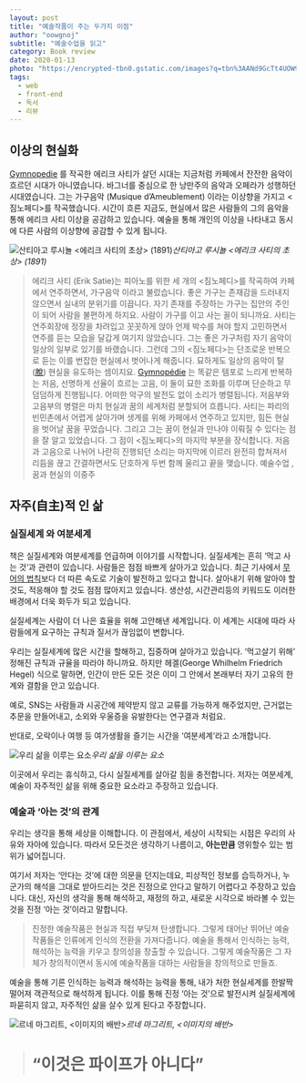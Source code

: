 ```yaml
---
layout: post
title: "예술작품이 주는 두가지 이점"
author: "oowgnoj"
subtitle: "예술수업을 읽고"
category: Book review
date: 2020-01-13
photo: "https://encrypted-tbn0.gstatic.com/images?q=tbn%3AANd9GcTt4UOW9hCeGdqfRe2cYpl9TGXfI7p8dAqQZX_2RnsjLttmuYBv&usqp=CAU"
tags:
  - web
  - front-end
  - 독서
  - 리뷰
---
```



## 이상의 현실화

[Gymnopedie](https://www.youtube.com/watch?v=S-Xm7s9eGxU) 를 작곡한 에리크 사티가 살던 시대는 지금처럼 카페에서 잔잔한 음악이 흐르던 시대가 아니였습니다. 바그너를 중심으로 한 낭만주의 음악과 오페라가 성행하던 시대였습니다. 그는 가구음악 (Musique d’Ameublement) 이라는 이상향을 가지고 <짐노페디>를 작곡했습니다. 시간이 흐른 지금도, 현실에서 많은 사람들의 그의 음악을 통해 에리크 사티 이상을 공감하고 있습니다. 예술을 통해 개인의 이상을 나타내고 동시에 다른 사람의 이상향에 공감할 수 있게 됩니다.

![산티아고 루시뇰 <에리크 사티의 초상> (1891)](https://cdn-images-1.medium.com/max/2000/1*a3edvTnW3FWRALm-9A6x5Q.jpeg)*산티아고 루시뇰 <에리크 사티의 초상> (1891)*
> 에리크 사티 (Erik Satie)는 피아노를 위한 세 개의 <짐노페디>를 작곡하여 카페에서 연주하면서, 가구음악 이라고 불렀습니다. 좋은 가구는 존재감을 드러내지 않으면서 실내의 분위기를 이끕니다. 자기 존재를 주장하는 가구는 집안의 주인이 되어 사람을 불편하게 하지요. 사람이 가구를 이고 사는 꼴이 되니까요. 사티는 연주회장에 정장을 차려입고 꼿꼿하게 앉아 언제 박수를 쳐야 할지 고민하면서 연주를 듣는 모습을 달갑게 여기지 않았습니다. 그는 좋은 가구처럼 자기 음악이 일상의 일부로 있기를 바랬습니다.
> 그런데 그의 <짐노페디>는 단조로운 반복으로 듣는 이를 번잡한 현실에서 벗어나게 해줍니다. 묘하게도 일상의 음악이 탈([脫](https://small.dic.daum.net/word/view.do?wordid=hhw000008084&supid=hhu000008087)) 현실을 유도하는 셈이지요.
> [Gymnopédie](https://www.youtube.com/watch?v=S-Xm7s9eGxU) 는 똑같은 템포로 느리게 반복하는 저음, 선명하게 선율이 흐르는 고음, 이 둘이 묘한 조화를 이루며 단순하고 무덤덤하게 진행됩니다. 어떠한 악구의 발전도 없이 소리가 병렬됩니다. 저음부와 고음부의 병렬은 마치 현실과 꿈의 세계처럼 분할되어 흐릅니다.
> 사티는 파리의 빈민촌에서 어렵게 살아가며 생계를 위해 카페에서 연주하고 있지만, 힘든 현실을 벗어날 꿈을 꾸었습니다. 그리고 그는 꿈이 현실과 만나야 이뤄질 수 있다는 점을 잘 알고 있었습니다. 그 점이 <짐노페디>의 마지막 부분을 장식합니다.
> 저음과 고음으로 나뉘어 나란히 진행되던 소리는 마지막에 이르러 완전히 합쳐져서 리듬을 끊고 간결하면서도 단호하게 두번 함께 울리고 끝을 맺습니다.
> 예술수업 ,꿈과 현실의 이중주

## 자주(自主)적 인 삶

### 실질세계 와 여분세계

책은 실질세계와 여분세계를 언급하며 이야기를 시작합니다. 실질세계는 흔히 ‘먹고 사는 것’과 관련이 있습니다. 사람들은 점점 바쁘게 살아가고 있습니다. 최근 기사에서 [무어의 법칙](https://www.google.com/search?q=%EB%AC%B4%EC%96%B4%EC%9D%98+%EB%B2%95%EC%B9%99&oq=%EB%AC%B4%EC%96%B4%EC%9D%98+%EB%B2%95%EC%B9%99&aqs=chrome.0.0l8.1353j1j1&sourceid=chrome&ie=UTF-8)보다 더 따른 속도로 기술이 발전하고 있다고 합니다. 살아내기 위해 알아야 할 것도, 적응해야 할 것도 점점 많아지고 있습니다. 생산성, 시간관리등의 키워드도 이러한 배경에서 더욱 화두가 되고 있습니다.

실질세계는 사람이 더 나은 효율을 위해 고안해낸 세계입니다. 이 세계는 시대에 따라 사람들에게 요구하는 규칙과 질서가 끊임없이 변합니다.

우리는 실질세계에 많은 시간을 할해하고, 집중하며 살아가고 있습니다. ‘먹고살기 위해’ 정해진 규칙과 규율을 따라야 하니까요. 하지만 헤겔(George Whilhelm Friedrich Hegel) 식으로 말하면, 인간이 만든 모든 것은 이미 그 안에서 본래부터 자기 고유의 한계와 결함을 안고 있습니다.

예로, SNS는 사람들과 시공간에 제약받지 않고 교류를 가능하게 해주었지만, 근거없는 추문을 만들어내고, 소외와 우울증을 유발한다는 연구결과 처럼요.

반대로, 오락이나 여행 등 여가생활을 즐기는 시간을 ‘여분세계’라고 소개합니다.

![우리 삶을 이루는 요소](https://cdn-images-1.medium.com/max/2400/1*RphSxtypo82hxm-3WFqhEw.jpeg)*우리 삶을 이루는 요소*

이곳에서 우리는 휴식하고, 다시 실질세계를 살아갈 힘을 충전합니다. 저자는 여분세계, 예술이 자주적인 삶을 위해 중요한 요소라고 주장하고 있습니다.

### 예술과 ‘아는 것’의 관계

우리는 생각을 통해 세상을 이해합니다. 이 관점에서, 세상이 시작되는 시점은 우리의 사유와 자아에 있습니다. 따라서 모든것은 생각하기 나름이고, **아는만큼** 영위할수 있는 범위가 넓어집니다.

여기서 저자는 ‘안다는 것’에 대한 의문을 던지는데요, 피상적인 정보를 습득하거나, 누군가의 해석을 그대로 받아드리는 것은 진정으로 안다고 말하기 어렵다고 주장하고 있습니다. 대신, 자신의 생각을 통해 해석하고, 재정의 하고, 새로운 시각으로 바라볼 수 있는 것을 진정 ‘아는 것’이라고 말합니다.
> 진정한 예술작품은 현실과 직접 부딪쳐 탄생합니다. 그렇게 태어난 뛰어난 예술작품들은 인류에게 인식의 전환을 가져다줍니다. 예술을 통해서 인식하는 능력, 해석하는 능력을 키우고 창의성을 창출할 수 있습니다. 그렇게 예술작품은 그 자체가 창의적이면서 동시에 예술작품을 대하는 사람들을 창의적으로 만들죠.

예술을 통해 기른 인식하는 능력과 해석하는 능력을 통해, 내가 처한 현실세계를 한발짝 떨어져 객관적으로 해석하게 됩니다. 이를 통해 진정 ‘아는 것’으로 발전시켜 실질세계에 파묻히지 않고, 자주적인 삶을 살수 있게 된다고 주장합니다.

![르네 마그리트, <이미지의 배반>](https://cdn-images-1.medium.com/max/2000/1*Ic0rniNsjQhxlAbaC5bPZg.jpeg)*르네 마그리트, <이미지의 배반>*
> # “이것은 파이프가 아니다”
